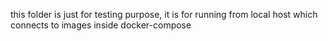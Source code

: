 this folder is just for testing purpose, it is for running from local host which connects to images inside docker-compose
